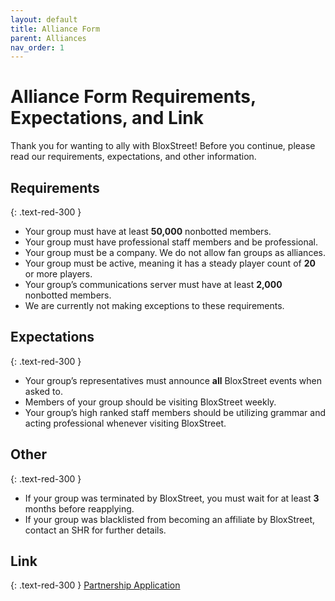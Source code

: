 ```yaml
---
layout: default
title: Alliance Form
parent: Alliances
nav_order: 1
---
```


# Alliance Form Requirements, Expectations, and Link
Thank you for wanting to ally with BloxStreet! Before you continue, please read our requirements, expectations, and other information.

## Requirements
{: .text-red-300 } 
- Your group must have at least **50,000** nonbotted members.
- Your group must have professional staff members and be professional.
- Your group must be a company. We do not allow fan groups as alliances.
- Your group must be active, meaning it has a steady player count of **20** or more players.
- Your group’s communications server must have at least **2,000** nonbotted members.
- We are currently not making exceptions to these requirements.

## Expectations
{: .text-red-300 } 
- Your group’s representatives must announce **all** BloxStreet events when asked to.
- Members of your group should be visiting BloxStreet weekly.
- Your group’s high ranked staff members should be utilizing grammar and acting professional whenever visiting BloxStreet.

## Other
{: .text-red-300 }
- If your group was terminated by BloxStreet, you must wait for at least **3** months before reapplying.
- If your group was blacklisted from becoming an affiliate by BloxStreet, contact an SHR for further details.

## Link
{: .text-red-300 } 
[Partnership Application](https://docs.google.com/forms/d/e/1FAIpQLSfsBiP-g1zbS1BcIHQAgvFQkx12XM0eRLd3-eJYWmHg_Fz-Vw/viewform)

